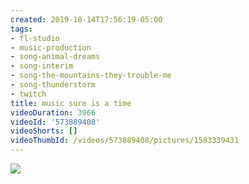 ```yaml
---
created: 2019-10-14T17:56:19-05:00
tags:
- fl-studio
- music-production
- song-animal-dreams
- song-interim
- song-the-mountains-they-trouble-me
- song-thunderstorm
- twitch
title: music sure is a time
videoDuration: 3966
videoId: '573889408'
videoShorts: []
videoThumbId: /videos/573889408/pictures/1583339431
---
```


![](20191014225619.jpg)
